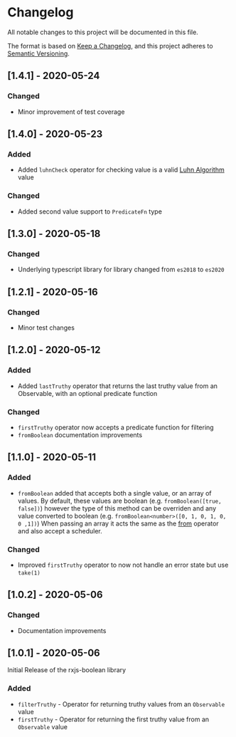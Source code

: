 # Changelog

All notable changes to this project will be documented in this file.

The format is based on [Keep a Changelog](https://keepachangelog.com/en/1.0.0/),
and this project adheres to [Semantic Versioning](https://semver.org/spec/v2.0.0.html).

## [1.4.1] - 2020-05-24

### Changed

- Minor improvement of test coverage

## [1.4.0] - 2020-05-23

### Added

- Added `luhnCheck` operator for checking value is a valid [Luhn Algorithm](https://en.wikipedia.org/wiki/Luhn_algorithm) value

### Changed

- Added second value support to `PredicateFn` type

## [1.3.0] - 2020-05-18

### Changed

- Underlying typescript library for library changed from `es2018` to `es2020`

## [1.2.1] - 2020-05-16

### Changed

- Minor test changes

## [1.2.0] - 2020-05-12

### Added

- Added `lastTruthy` operator that returns the last truthy value from an Observable, with an optional predicate function

### Changed

- `firstTruthy` operator now accepts a predicate function for filtering
- `fromBoolean` documentation improvements

## [1.1.0] - 2020-05-11

### Added

- `fromBoolean` added that accepts both a single value, or an array of values.
  By default, these values are boolean (e.g. `fromBoolean([true, false])`) however the type of this method can be overriden
  and any value converted to boolean (e.g. `fromBoolean<number>([0, 1, 0, 1, 0, 0 ,1])`)
  When passing an array it acts the same as the [from](https://rxjs.dev/api/index/function/from) operator and also accept a scheduler.

### Changed

- Improved `firstTruthy` operator to now not handle an error state but use `take(1)`

## [1.0.2] - 2020-05-06

### Changed

- Documentation improvements

## [1.0.1] - 2020-05-06

Initial Release of the rxjs-boolean library

### Added

- `filterTruthy` - Operator for returning truthy values from an `Observable` value
- `firstTruthy` - Operator for returning the first truthy value from an `Observable` value

